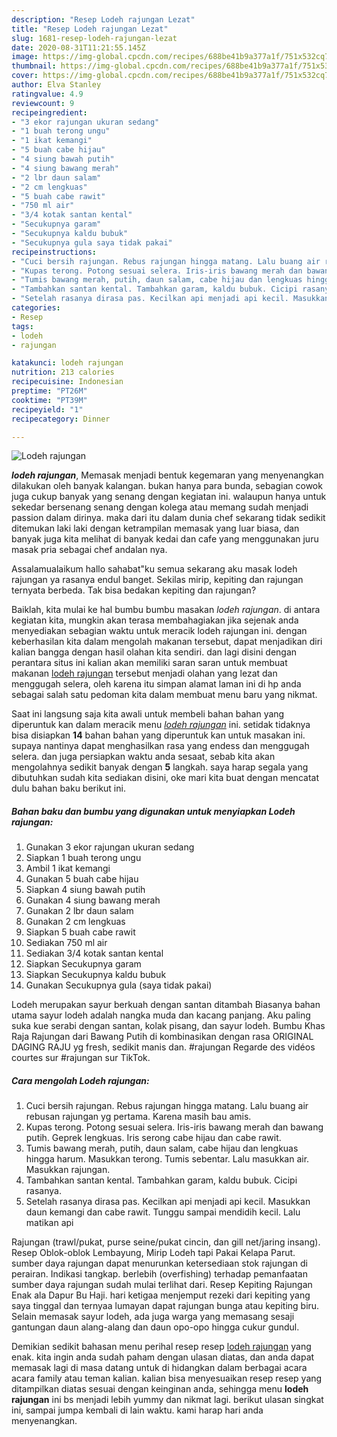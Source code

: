 ```yaml
---
description: "Resep Lodeh rajungan Lezat"
title: "Resep Lodeh rajungan Lezat"
slug: 1681-resep-lodeh-rajungan-lezat
date: 2020-08-31T11:21:55.145Z
image: https://img-global.cpcdn.com/recipes/688be41b9a377a1f/751x532cq70/lodeh-rajungan-foto-resep-utama.jpg
thumbnail: https://img-global.cpcdn.com/recipes/688be41b9a377a1f/751x532cq70/lodeh-rajungan-foto-resep-utama.jpg
cover: https://img-global.cpcdn.com/recipes/688be41b9a377a1f/751x532cq70/lodeh-rajungan-foto-resep-utama.jpg
author: Elva Stanley
ratingvalue: 4.9
reviewcount: 9
recipeingredient:
- "3 ekor rajungan ukuran sedang"
- "1 buah terong ungu"
- "1 ikat kemangi"
- "5 buah cabe hijau"
- "4 siung bawah putih"
- "4 siung bawang merah"
- "2 lbr daun salam"
- "2 cm lengkuas"
- "5 buah cabe rawit"
- "750 ml air"
- "3/4 kotak santan kental"
- "Secukupnya garam"
- "Secukupnya kaldu bubuk"
- "Secukupnya gula saya tidak pakai"
recipeinstructions:
- "Cuci bersih rajungan. Rebus rajungan hingga matang. Lalu buang air rebusan rajungan yg pertama. Karena masih bau amis."
- "Kupas terong. Potong sesuai selera. Iris-iris bawang merah dan bawang putih. Geprek lengkuas. Iris serong cabe hijau dan cabe rawit."
- "Tumis bawang merah, putih, daun salam, cabe hijau dan lengkuas hingga harum. Masukkan terong. Tumis sebentar. Lalu masukkan air. Masukkan rajungan."
- "Tambahkan santan kental. Tambahkan garam, kaldu bubuk. Cicipi rasanya."
- "Setelah rasanya dirasa pas. Kecilkan api menjadi api kecil. Masukkan daun kemangi dan cabe rawit. Tunggu sampai mendidih kecil. Lalu matikan api"
categories:
- Resep
tags:
- lodeh
- rajungan

katakunci: lodeh rajungan 
nutrition: 213 calories
recipecuisine: Indonesian
preptime: "PT26M"
cooktime: "PT39M"
recipeyield: "1"
recipecategory: Dinner

---
```



![Lodeh rajungan](https://img-global.cpcdn.com/recipes/688be41b9a377a1f/751x532cq70/lodeh-rajungan-foto-resep-utama.jpg)

<b><i>lodeh rajungan</i></b>, Memasak menjadi bentuk kegemaran yang menyenangkan dilakukan oleh banyak kalangan. bukan hanya para bunda, sebagian cowok juga cukup banyak yang senang dengan kegiatan ini. walaupun hanya untuk sekedar bersenang senang dengan kolega atau memang sudah menjadi passion dalam dirinya. maka dari itu dalam dunia chef sekarang tidak sedikit ditemukan laki laki dengan ketrampilan memasak yang luar biasa, dan banyak juga kita melihat di banyak kedai dan cafe yang menggunakan juru masak pria sebagai chef andalan nya.

Assalamualaikum hallo sahabat&#34;ku semua sekarang aku masak lodeh rajungan ya rasanya endul banget. Sekilas mirip, kepiting dan rajungan ternyata berbeda. Tak bisa bedakan kepiting dan rajungan?

Baiklah, kita mulai ke hal bumbu bumbu masakan <i>lodeh rajungan</i>. di antara kegiatan kita, mungkin akan terasa membahagiakan jika sejenak anda menyediakan sebagian waktu untuk meracik lodeh rajungan ini. dengan keberhasilan kita dalam mengolah makanan tersebut, dapat menjadikan diri kalian bangga dengan hasil olahan kita sendiri. dan lagi disini dengan perantara situs ini kalian akan memiliki saran saran untuk membuat makanan <u>lodeh rajungan</u> tersebut menjadi olahan yang lezat dan menggugah selera, oleh karena itu simpan alamat laman ini di hp anda sebagai salah satu pedoman kita dalam membuat menu baru yang nikmat.


Saat ini langsung saja kita awali untuk membeli bahan bahan yang diperuntuk kan dalam meracik menu <u><i>lodeh rajungan</i></u> ini. setidak tidaknya bisa disiapkan <b>14</b> bahan bahan yang diperuntuk kan untuk masakan ini. supaya nantinya dapat menghasilkan rasa yang endess dan menggugah selera. dan juga persiapkan waktu anda sesaat, sebab kita akan mengolahnya sedikit banyak dengan <b>5</b> langkah. saya harap segala yang dibutuhkan sudah kita sediakan disini, oke mari kita buat dengan mencatat dulu bahan baku berikut ini.

<!--inarticleads1-->

##### Bahan baku dan bumbu yang digunakan untuk menyiapkan Lodeh rajungan:

1. Gunakan 3 ekor rajungan ukuran sedang
1. Siapkan 1 buah terong ungu
1. Ambil 1 ikat kemangi
1. Gunakan 5 buah cabe hijau
1. Siapkan 4 siung bawah putih
1. Gunakan 4 siung bawang merah
1. Gunakan 2 lbr daun salam
1. Gunakan 2 cm lengkuas
1. Siapkan 5 buah cabe rawit
1. Sediakan 750 ml air
1. Sediakan 3/4 kotak santan kental
1. Siapkan Secukupnya garam
1. Siapkan Secukupnya kaldu bubuk
1. Gunakan Secukupnya gula (saya tidak pakai)


Lodeh merupakan sayur berkuah dengan santan ditambah Biasanya bahan utama sayur lodeh adalah nangka muda dan kacang panjang. Aku paling suka kue serabi dengan santan, kolak pisang, dan sayur lodeh. Bumbu Khas Raja Rajungan dari Bawang Putih di kombinasikan dengan rasa ORIGINAL DAGING RAJU yg fresh, sedikit manis dan. #rajungan Regarde des vidéos courtes sur #rajungan sur TikTok. 

<!--inarticleads2-->

##### Cara mengolah Lodeh rajungan:

1. Cuci bersih rajungan. Rebus rajungan hingga matang. Lalu buang air rebusan rajungan yg pertama. Karena masih bau amis.
1. Kupas terong. Potong sesuai selera. Iris-iris bawang merah dan bawang putih. Geprek lengkuas. Iris serong cabe hijau dan cabe rawit.
1. Tumis bawang merah, putih, daun salam, cabe hijau dan lengkuas hingga harum. Masukkan terong. Tumis sebentar. Lalu masukkan air. Masukkan rajungan.
1. Tambahkan santan kental. Tambahkan garam, kaldu bubuk. Cicipi rasanya.
1. Setelah rasanya dirasa pas. Kecilkan api menjadi api kecil. Masukkan daun kemangi dan cabe rawit. Tunggu sampai mendidih kecil. Lalu matikan api


Rajungan (trawl/pukat, purse seine/pukat cincin, dan gill net/jaring insang). Resep Oblok-oblok Lembayung, Mirip Lodeh tapi Pakai Kelapa Parut. sumber daya rajungan dapat menurunkan ketersediaan stok rajungan di perairan. Indikasi tangkap. berlebih (overfishing) terhadap pemanfaatan sumber daya rajungan sudah mulai terlihat dari. Resep Kepiting Rajungan Enak ala Dapur Bu Haji. hari ketigaa menjemput rezeki dari kepiting yang saya tinggal dan ternyaa lumayan dapat rajungan bunga atau kepiting biru. Selain memasak sayur lodeh, ada juga warga yang memasang sesaji gantungan daun alang-alang dan daun opo-opo hingga cukur gundul. 

Demikian sedikit bahasan menu perihal resep resep <u>lodeh rajungan</u> yang enak. kita ingin anda sudah paham dengan ulasan diatas, dan anda dapat memasak lagi di masa datang untuk di hidangkan dalam berbagai acara acara family atau teman kalian. kalian bisa menyesuaikan resep resep yang ditampilkan diatas sesuai dengan keinginan anda, sehingga menu <b>lodeh rajungan</b> ini bs menjadi lebih yummy dan nikmat lagi. berikut ulasan singkat ini, sampai jumpa kembali di lain waktu. kami harap hari anda menyenangkan.
